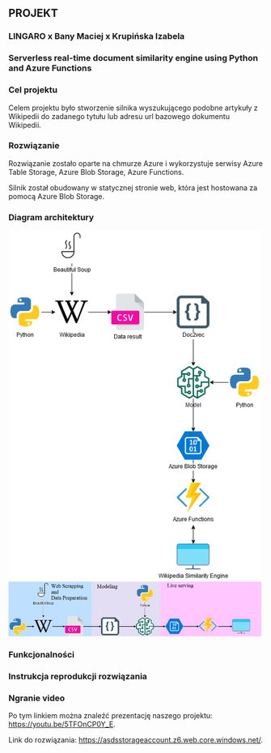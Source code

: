 ## PROJEKT
### LINGARO x Bany Maciej x Krupińska Izabela
### Serverless real-time document similarity engine using Python and Azure Functions
### Cel projektu
Celem projektu było stworzenie silnika wyszukującego podobne artykuły z Wikipedii do zadanego tytułu lub adresu url bazowego dokumentu Wikipedii.

### Rozwiązanie
Rozwiązanie zostało oparte na chmurze Azure i wykorzystuje serwisy Azure Table Storage, Azure Blob Storage, Azure Functions.

Silnik został obudowany w statycznej stronie web, która jest hostowana za pomocą Azure Blob Storage.

### Diagram architektury

<img src="azDiagram3.png" width = 500> 
<img src="azDiagram4.png" width = 500> 



### Funkcjonalności



### Instrukcja reprodukcji rozwiązania


### Ngranie video 
Po tym linkiem można znaleźć prezentację naszego projektu: https://youtu.be/5TFOnCP0Y_E.

Link do rozwiązania: https://asdsstorageaccount.z6.web.core.windows.net/.

